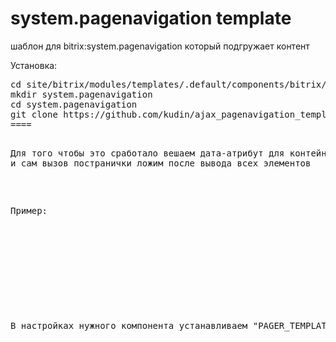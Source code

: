 system.pagenavigation template
====

<p>шаблон для bitrix:system.pagenavigation который подгружает контент</p>
<p>Установка:</p>
<pre>cd site/bitrix/modules/templates/.default/components/bitrix/
mkdir system.pagenavigation
cd system.pagenavigation
git clone https://github.com/kudin/ajax_pagenavigation_template.git ajax  
==== 

<p>Для того чтобы это сработало вешаем дата-атрибут для контейнера с элементами data-ajax="container"
и сам вызов постранички ложим после вывода всех элементов</p>
 
<p>Пример:</p>
<pre>
<div class="news-list" data-ajax="container"> 
    <?
    foreach ($arResult["ITEMS"] as $arItem) {
               // вывод элементов
     } ?> 
    <?=$arResult["NAV_STRING"]?> 
</div> 
</pre>
 
<p>В настройках нужного компонента устанавливаем "PAGER_TEMPLATE" => "ajax" </p>